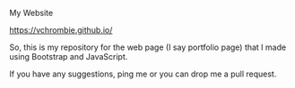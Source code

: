 My Website

https://vchrombie.github.io/

So, this is my repository for the web page (I say portfolio page) that I made using Bootstrap and JavaScript.

If you have any suggestions, ping me or you can drop me a pull request.
